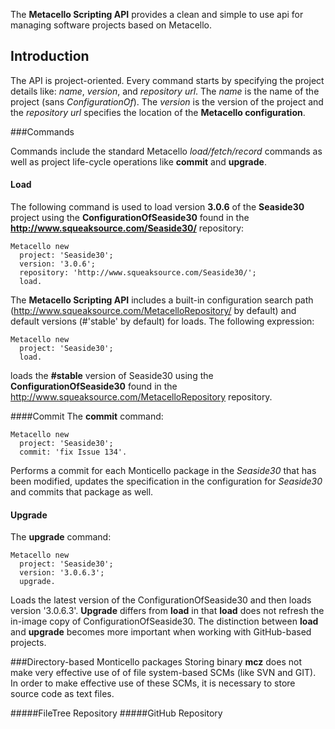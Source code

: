 The **Metacello Scripting API** provides a clean and simple to use api for managing software projects 
based on Metacello. 

## Introduction
The API is project-oriented. Every command starts by specifying the project details like: *name*, *version*, 
and *repository url*. The *name* is the name of the project (sans *ConfigurationOf*). The *version* 
is the version of the project and the *repository url* specifies the location of the **Metacello configuration**. 

###Commands

Commands include the standard Metacello *load/fetch/record* commands as well as 
project life-cycle operations like **commit** and **upgrade**. 

#### Load
The following command is used to load version **3.0.6** of the **Seaside30** project using the 
**ConfigurationOfSeaside30** found in the **http://www.squeaksource.com/Seaside30/** repository:

```Smalltalk
Metacello new
  project: 'Seaside30';
  version: '3.0.6';
  repository: 'http://www.squeaksource.com/Seaside30/';
  load.
```

The **Metacello Scripting API** includes a built-in configuration search path 
(http://www.squeaksource.com/MetacelloRepository/ by default) and default versions (#'stable' by default) for 
loads. The following expression:

```Smalltalk
Metacello new
  project: 'Seaside30';
  load.
```

loads the **#stable** version of Seaside30 using the **ConfigurationOfSeaside30** found in 
the http://www.squeaksource.com/MetacelloRepository repository.


####Commit
The **commit** command:

```Smalltalk
Metacello new
  project: 'Seaside30';
  commit: 'fix Issue 134'.
```

Performs a commit for each Monticello package in the *Seaside30* that has been modified, updates 
the specification in the configuration for *Seaside30* and commits that package as well.

#### Upgrade
The **upgrade** command:

```Smalltalk
Metacello new
  project: 'Seaside30';
  version: '3.0.6.3';
  upgrade.
```

Loads the latest version of the ConfigurationOfSeaside30 and then loads version '3.0.6.3'. **Upgrade** 
differs from **load** in that **load** does not refresh the in-image copy of ConfigurationOfSeaside30. 
The distinction between **load** and **upgrade** becomes more important when working with GitHub-based projects.

###Directory-based Monticello packages
Storing binary **mcz** does not make very effective use of of file system-based SCMs (like SVN and GIT).
In order to make effective use of these SCMs, it is necessary to store 
source code as text files. 

#####FileTree Repository
#####GitHub Repository

